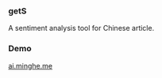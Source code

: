 ### getS

A sentiment analysis tool for Chinese article.

### Demo

[ai.minghe.me](http://ai.minghe.me)

